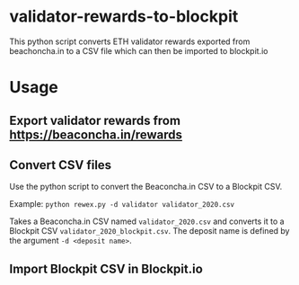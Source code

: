 # validator-rewards-to-blockpit
This python script converts ETH validator rewards exported from beachoncha.in to a CSV file which can then be imported to blockpit.io

# Usage

## Export validator rewards from https://beaconcha.in/rewards

## Convert CSV files
Use the python script to convert the Beaconcha.in CSV to a Blockpit CSV.

Example: ```python rewex.py -d validator validator_2020.csv```

Takes a Beaconcha.in CSV named ```validator_2020.csv``` and converts it to a Blockpit CSV ```validator_2020_blockpit.csv```. The deposit name is defined by the argument ```-d <deposit name>```.

## Import Blockpit CSV in Blockpit.io
